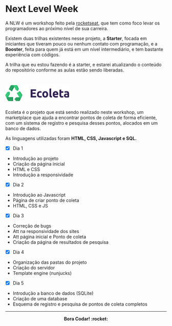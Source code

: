 # Next Level Week
A NLW é um workshop feito pela [rocketseat](http://rocketseat.com.br/), que tem como foco levar os programadores ao próximo nível de sua carreira.

Existem duas trilhas existentes nesse projeto, a **Starter**, focada em iniciantes que tiveram pouco ou nenhum contato com programação, e a **Booster**, feita para quem já está em um nível intermediário, e tem bastante experiência com códigos. 

A trilha que eu estou fazendo é a starter, e estarei atualizando o conteúdo do repositório conforme as aulas estão sendo liberadas.

# <img src="public/assets/logo.svg" alt="drawing" width="200" height="50"/>
Ecoleta é o projeto que está sendo realizado neste workshop, um marketplace que ajuda a encontrar pontos de coleta de forma eficiente, com um sistema de registro e pesquisa desses pontos, alocados em um banco de dados.

As linguagens utilizadas foram **HTML, CSS, Javascript e SQL.**


- [x] Dia 1
* Introdução ao projeto
* Criação da página inicial
* HTML e CSS
* Introdução a responsividade

- [x] Dia 2
* Introdução ao Javascript
* Página de criar ponto de coleta
* HTML, CSS e JS

- [x] Dia 3
* Correção de bugs
* Att na responsividade dos sites
* Att página inicial e Ponto de coleta
* Criação da página de resultados de pesquisa

- [x] Dia 4
* Organização das pastas do projeto
* Criação do servidor
* Template engine (nunjucks)

- [x] Dia 5
* Introdução a banco de dados (SQLite)
* Criação de uma database
* Esquema de registro e pesquisa de pontos de coleta completos

***
<p align="center"><b>
  Bora Codar! :rocket:</b>
</p>

